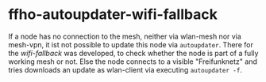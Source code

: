 ffho-autoupdater-wifi-fallback
==============================

If a node has no connection to the mesh, neither via wlan-mesh nor via
mesh-vpn, it ist not possible to update this node via ``autoupdater``. There for
the *wifi-fallback* was developed, to check whether the node is part of a fully
working mesh or not. Else the node connects to a visible "Freifunknetz" and
tries downloads an update as wlan-client via executing ``autoupdater -f``.
